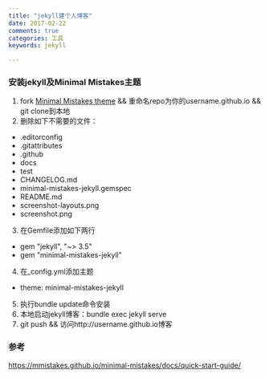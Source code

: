 ```yaml
---
title: "jekyll建个人博客"
date: 2017-02-22
comments: true
categories: 工具
keywords: jekyll

---
```


### 安装jekyll及Minimal Mistakes主题
1. fork [Minimal Mistakes theme](https://github.com/mmistakes/minimal-mistakes/fork) && 重命名repo为你的username.github.io && git clone到本地
2. 删除如下不需要的文件：
- .editorconfig
- .gitattributes
- .github
- docs
- test
- CHANGELOG.md
- minimal-mistakes-jekyll.gemspec
- README.md
- screenshot-layouts.png
- screenshot.png
3. 在Gemfile添加如下两行
- gem "jekyll", "~> 3.5"
- gem "minimal-mistakes-jekyll"
4. 在_config.yml添加主题
- theme: minimal-mistakes-jekyll
5. 执行bundle update命令安装
6. 本地启动jekyll博客：bundle exec jekyll serve
7. git push && 访问http://username.github.io博客

### 参考
https://mmistakes.github.io/minimal-mistakes/docs/quick-start-guide/
